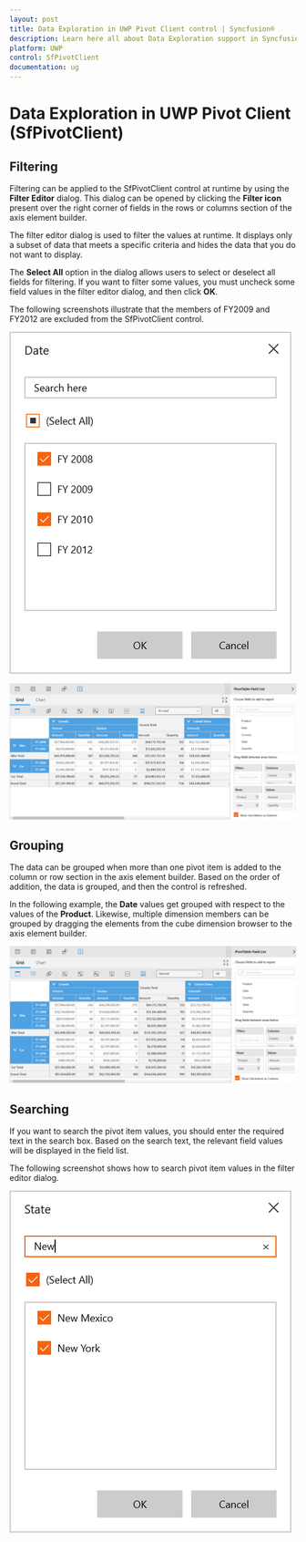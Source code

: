 ```yaml
---
layout: post
title: Data Exploration in UWP Pivot Client control | Syncfusion®
description: Learn here all about Data Exploration support in Syncfusion® UWP Pivot Client (SfPivotClient) control and more.
platform: UWP
control: SfPivotClient
documentation: ug
---
```


# Data Exploration in UWP Pivot Client (SfPivotClient)

## Filtering

Filtering can be applied to the SfPivotClient control at runtime by using the **Filter Editor** dialog. This dialog can be opened by clicking the **Filter icon** present over the right corner of fields in the rows or columns section of the axis element builder.

The filter editor dialog is used to filter the values at runtime. It displays only a subset of data that meets a specific criteria and hides the data that you do not want to display.

The **Select All** option in the dialog allows users to select or deselect all fields for filtering. If you want to filter some values, you must uncheck some field values in the filter editor dialog, and then click **OK**.

The following screenshots illustrate that the members of FY2009 and FY2012 are excluded from the SfPivotClient control.

![Filtering_image2](Data-Exploration_images/Filtering_image2.png)

![Filtering_image3](Data-Exploration_images/Filtering_image3.png)

## Grouping

The data can be grouped when more than one pivot item is added to the column or row section in the axis element builder. Based on the order of addition, the data is grouped, and then the control is refreshed.

In the following example, the **Date** values get grouped with respect to the values of the **Product**. Likewise, multiple dimension members can be grouped by dragging the elements from the cube dimension browser to the axis element builder.

![Filtering_image1](Data-Exploration_images/Filtering_image1.png)

## Searching

If you want to search the pivot item values, you should enter the required text in the search box. Based on the search text, the relevant field values will be displayed in the field list.

The following screenshot shows how to search pivot item values in the filter editor dialog.

![Searching_image1](Data-Exploration_images/Searching_image1.png)
